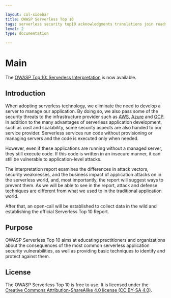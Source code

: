 ```yaml
---

layout: col-sidebar
title: OWASP Serverless Top 10
tags: serverless security top10 acknowledgments translations join roadmap news 
level: 2
type: documentation

---
```



# Main

The [OWASP Top 10: Serverless Interpretation](https://github.com/OWASP/Serverless-Top-10-Project/raw/master/OWASP-Top-10-Serverless-Interpretation-en.pdf) is now available.

## Introduction
When adopting serverless technology, we eliminate the need to develop a server to manage our application. By doing so, we also pass some of the security threats to the infrastructure provider such as [AWS](https://aws.amazon.com/serverless), [Azure](https://azure.microsoft.com/en-us/services/functions/) and [GCP](https://cloud.google.com/functions/). In addition to the many advantages of serverless application development, such as cost and scalability, some security aspects are also handed to our service provider. Serverless services run code without provisioning or managing servers and the code is executed only when needed.

However, even if these applications are running without a managed server, they still execute code. If this code is written in an insecure manner, it can still be vulnerable to application-level attacks.

The interpretation report examines the differences in attack vectors, security weaknesses, and the business impact of application attacks on in the serverless world, and, most importantly, the report will suggest ways to prevent them. As we will be able to see in the report, attack and defense techniques are different from what we used to in the traditional application world.

After that, an open-call will be established to collect data in the wild and establishing the official Serverless Top 10 Report.

## Purpose
OWASP Serverless Top 10 aims at educating practitioners and organizations about the consequences of the most common serverless application security vulnerabilities, as well as providing basic techniques to identify and protect against them.

## License
The OWASP Serverless Top 10 is free to use. It is licensed under the [Creative Commons Attribution-ShareAlike 4.0 license (CC BY-SA 4.0)](http://creativecommons.org/licenses/by-sa/4.0/).
